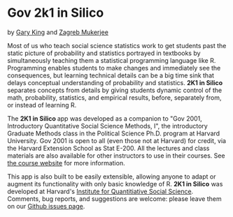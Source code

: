 # Gov 2k1 in Silico
by <a data-url="/2k1-in-silico/garyking.org" href="/2k1-in-silico/garyking.org" title="">Gary King</a> 
and <a data-url="/2k1-in-silico/zagrebmukerjee.com" href="/2k1-in-silico/zagrebmukerjee.com" title="">Zagreb Mukerjee</a>

<p>Most of us who teach social science statistics work to get students past the static picture of probability 
and statistics portrayed in textbooks by simultaneously teaching them a statistical programming language like R. 
Programming enables students to make changes and immediately see the consequences, but learning technical details 
can be a big time sink that delays conceptual understanding of probability and statistics. <strong>2K1 in Silico 
</strong>separates concepts from details by giving students dynamic control of the math, probability, statistics, 
and empirical results, before, separately from, or instead of learning R.</p>

<p>The <strong>2K1 in Silico </strong>app was developed as a companion to "Gov 2001, Introductory 
Quantitative Social Science Methods, I", the introductory Graduate Methods class in the Political 
Science Ph.D. program&nbsp;at Harvard University. Gov 2001&nbsp;is open to all (even those not at Harvard) 
for credit, via the Harvard Extension School as Stat E-200. All the lectures and class materials are also 
available for other instructors to use in their courses. See <a data-url="https://projects.iq.harvard.edu/gov2001" 
href="https://projects.iq.harvard.edu/gov2001" title="">the course website</a> for more information.
</p>

<p>This app is also built to be easily extensible, allowing anyone to adapt or augment its functionality 
with only basic knowledge of R.&nbsp;<strong>2K1 in Silico</strong> was developed  
at Harvard's <a href="https://iq.harvard.edu" title="">
Institute for Quantitiative Social Science</a>. Comments, bug reports, and suggestions are welcome: 
please leave them on our <a data-url="https://github.com/iqss-research/2k1-in-silico/issues" 
href="https://github.com/iqss-research/2k1-in-silico/issues" title="">Github issues page</a>.